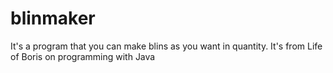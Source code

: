 # blinmaker
It's a program that you can make blins as you want in quantity. It's from Life of Boris on programming with Java
